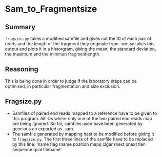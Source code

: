 # Sam_to_Fragmentsize

## Summary
`fragsize.py` takes a modified samfile and gives out the ID of each pair of reads and the length of the fragment they originate from. `sum.py` takes this output and plots it in a historgram, giving the mean, the standard deviation, the maximum and the minimun fragmentlength.

## Reasoning
This is being done in order to judge if the laboratory steps can be optimised, in particular fragmentation and size exclusion.

## Fragsize.py
- Samfiles of paired end reads mapped to a reference have to be given to this program. All IDs where only one of the two paired end reads map are being ignored. So far, samfiles used have been generated by geneious an exported as .sam.
- The samfile generated by mapping hast to be modified before giving it to `fragsize.py`. The first three lines of the samfile have to be replaced by this line: 'name	flag	rname	position	mapq	cigar	rnext	pnext	tlen	sequence	qual	filename'
